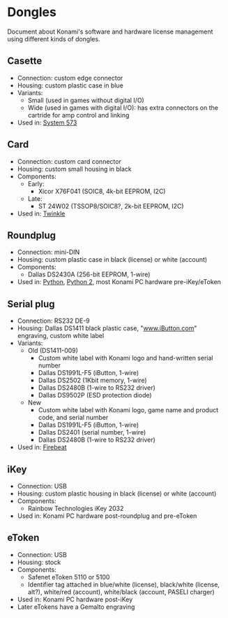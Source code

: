 # Dongles

Document about Konami's software and hardware license management using different kinds of dongles.

## Casette

* Connection: custom edge connector
* Housing: custom plastic case in blue
* Variants:
  - Small (used in games without digital I/O)
  - Wide (used in games with digital I/O): has extra connectors on the cartride for amp control and linking
* Used in: [System 573](boards.md#system-573)

## Card

* Connection: custom card connector
* Housing: custom small housing in black
* Components:
  - Early:
    - Xicor X76F041 (SOIC8, 4k-bit EEPROM, I2C)
  - Late:
    - ST 24W02 (TSSOP8/SOIC8?, 2k-bit EEPROM, I2C)
* Used in: [Twinkle](boards.md#twinkle)

## Roundplug

* Connection: mini-DIN
* Housing: custom plastic case in black (license) or white (account)
* Components:
  - Dallas DS2430A (256-bit EEPROM, 1-wire)
* Used in: [Python](boards.md#python), [Python 2](boards.md#python-2), most Konami PC hardware pre-iKey/eToken

## Serial plug

* Connection: RS232 DE-9
* Housing: Dallas DS1411 black plastic case, "www.iButton.com" engraving, custom white label
* Variants:
  - Old (DS1411-009)
    * Custom white label with Konami logo and hand-written serial number
    * Dallas DS1991L-F5 (iButton, 1-wire)
    * Dallas DS2502 (1Kbit memory, 1-wire)
    * Dallas DS2480B (1-wire to RS232 driver)
    * Dallas DS9502P (ESD protection diode)
  - New
    * Custom white label with Konami logo, game name and product code, and serial number
    * Dallas DS1991L-F5 (iButton, 1-wire)
    * Dallas DS2401 (serial number, 1-wire)
    * Dallas DS2480B (1-wire to RS232 driver)
* Used in: [Firebeat](boards.md#firebeat)

## iKey

* Connection: USB
* Housing: custom plastic housing in black (license) or white (account)
* Components:
  - Rainbow Technologies iKey 2032
* Used in: Konami PC hardware post-roundplug and pre-eToken

## eToken

* Connection: USB
* Housing: stock
* Components:
  - Safenet eToken 5110 or 5100
  - Identifier tag attached in blue/white (license), black/white (license, alt?), white/red (account), white/black (account, PASELI charger)
* Used in: Konami PC hardware post-iKey
* Later eTokens have a Gemalto engraving
